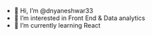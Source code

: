 - 👋 Hi, I’m @dnyaneshwar33
- 👀 I’m interested in Front End & Data analytics
- 🌱 I’m currently learning React


<!---
dnyaneshwar33/dnyaneshwar33 is a ✨ special ✨ repository because its `README.md` (this file) appears on your GitHub profile.
You can click the Preview link to take a look at your changes.
--->
